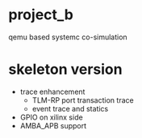 # project_b
qemu based systemc co-simulation

# skeleton version
  - trace enhancement
    - TLM-RP port transaction trace
    - event trace and statics
  - GPIO on xilinx side
  - AMBA_APB support
